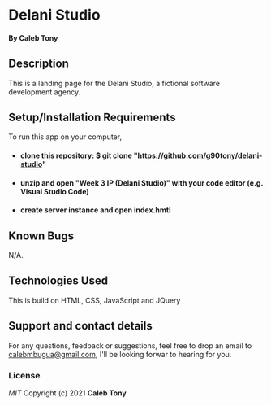 # Delani Studio

#### By **Caleb Tony**

## Description

This is a landing page for the Delani Studio, a fictional software development agency.

## Setup/Installation Requirements

To run this app on your computer,

- #### clone this repository: $ git clone "https://github.com/g90tony/delani-studio"
- #### unzip and open "Week 3 IP (Delani Studio)" with your code editor (e.g. Visual Studio Code)
- #### create server instance and open index.hmtl

## Known Bugs

N/A.

## Technologies Used

This is build on HTML, CSS, JavaScript and JQuery

## Support and contact details

For any questions, feedback or suggestions, feel free to drop an email to calebmbugua@gmail.com, I'll be looking forwar to hearing for you.

### License

_MIT_
Copyright (c) 2021 **Caleb Tony**
